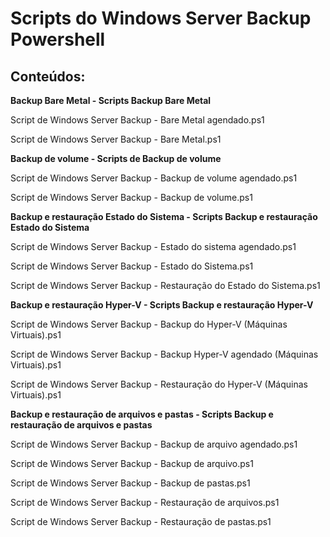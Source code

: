 # Scripts do Windows Server Backup Powershell

## **Conteúdos:**


**Backup Bare Metal - Scripts Backup Bare Metal**

Script de Windows Server Backup - Bare Metal agendado.ps1

Script de Windows Server Backup - Bare Metal.ps1


**Backup de volume - Scripts de Backup de volume**

Script de Windows Server Backup - Backup de volume agendado.ps1

Script de Windows Server Backup - Backup de volume.ps1


**Backup e restauração Estado do Sistema - Scripts Backup e restauração Estado do Sistema**

Script de Windows Server Backup - Estado do sistema agendado.ps1

Script de Windows Server Backup - Estado do Sistema.ps1

Script de Windows Server Backup - Restauração do Estado do Sistema.ps1


**Backup e restauração Hyper-V - Scripts Backup e restauração Hyper-V**

Script de Windows Server Backup -  Backup do Hyper-V (Máquinas Virtuais).ps1

Script de Windows Server Backup - Backup Hyper-V agendado (Máquinas Virtuais).ps1

Script de Windows Server Backup - Restauração do Hyper-V (Máquinas Virtuais).ps1


**Backup e restauração de arquivos e pastas - Scripts Backup e restauração de arquivos e pastas**

Script de Windows Server Backup - Backup de arquivo agendado.ps1

Script de Windows Server Backup - Backup de arquivo.ps1

Script de Windows Server Backup - Backup de pastas.ps1

Script de Windows Server Backup - Restauração de arquivos.ps1

Script de Windows Server Backup - Restauração de pastas.ps1

